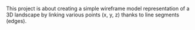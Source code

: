 This project is about creating a simple wireframe model representation of a 3D landscape by linking various points (x, y, z) thanks to line segments (edges).
